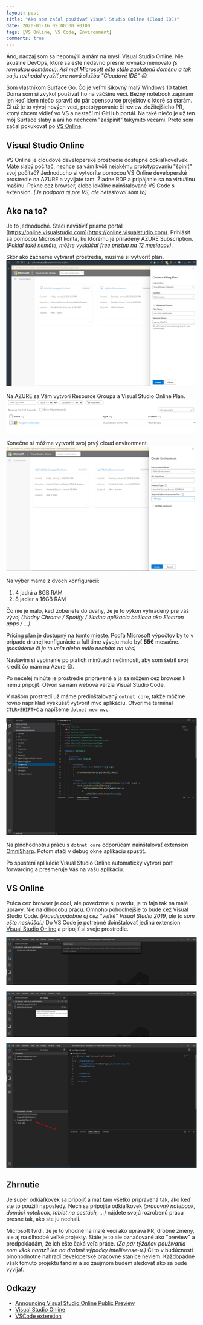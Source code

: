 ```yaml
---
layout: post
title: "Ako som začal používať Visual Studio Online (Cloud IDE)"
date: 2020-01-16 09:00:00 +0100
tags: [VS Online, VS Code, Environment]
comments: true
---
```


Áno, naozaj som sa nepomýlil a mám na mysli Visual Studio Online. Nie akuálne DevOps, ktoré sa ešte nedávno presne rovnako menovalo *(s rovnakou doménou)*. *Asi mal Microsoft ešte stále zaplatenú doménu a tak sa ju rozhodol využiť pre novú službu "Cloudové IDE" 😊.*

Som vlastníkom Surface Go. Čo je veľmi šikovný malý Windows 10 tablet. Doma som si zvykol používať ho na väčšinu veci. Bežný notebook zapínam len keď idem niečo spraviť do pár opensource projektov o ktoré sa starám. Či už je to vývoj nových vecí, prototypovanie či review zložitejšieho PR, ktorý chcem vidieť vo VS a nestačí mi GitHub portál. Na také niečo je už ten môj Surface slabý a ani ho nechcem "zašpiniť" takýmito vecami. Preto som začal pokukovať po [VS Online](https://online.visualstudio.com).

## Visual Studio Online

VS Online je cloudové developerské prostredie dostupné odkiaľkoveľvek. Máte slabý počítač, nechce sa vám kvôli nejakému prototypovaniu "špiniť" svoj počítač? Jednoducho si vytvoríte pomocou VS Online developerské prostredie na AZURE a vyvíjate tam. Žiadne RDP a pripájanie sa na virtuálnu mašinu. Pekne cez browser, alebo lokálne nainštalované VS Code s extension. *(Je podpora aj pre VS, ale netestoval som to)*

## Ako na to?

Je to jednoduché. Stačí navštíviť priamo portál [https://online.visualstudio.com](https://online.visualstudio.com). Prihlásiť sa pomocou Microsoft konta, ku ktorému je priradený AZURE Subscription. *(Pokiaľ také nemáte, môžte vyskúšať [free prístup na 12 mesiacov](https://azure.microsoft.com/en-us/free/)).*

Skôr ako začneme vytvárať prostredia, musíme si vytvoriť plán.
![Billing plan](/assets/images/vsonline/BillingPlan.png)

Na AZURE sa Vám vytvorí Resource Groupa a Visual Studio Online Plan.
![AZURE Plan](/assets/images/vsonline/Azure.png)

Konečne si môžme vytvoriť svoj prvý cloud environment.
![Creating environment](/assets/images/vsonline/CreateEnvironment.png)

Na výber máme z dvoch konfigurácií:

1. 4 jadrá a 8GB RAM
2. 8 jadier a 16GB RAM

Čo nie je málo, keď zoberiete do úvahy, že je to výkon vyhradený pre váš vývoj *(žiadny Chrome / Spotify / žiadna aplikácia bežiaca ako Electron apps / ...)*.

Pricing plan je dostupný na [tomto mieste](https://azure.microsoft.com/en-us/pricing/details/visual-studio-online/).
Podľa Microsoft výpočtov by to v prípade druhej konfigurácie a full time vývoju malo byť **55€** mesačne. *(posúdenie či je to veľa alebo málo nechám na vás)*

Nastavím si vypínanie po piatich minútach nečinnosti, aby som šetril svoj kredit čo mám na Azure 😄.

Po necelej minúte je prostredie pripravené a ja sa môžem cez browser k nemu pripojiť.
Otvorí sa nám webová verzia Visual Studio Code.

V našom prostredí už máme predinštalovaný `dotnet core`, takže môžme rovno napríklad vyskúšať vytvoriť mvc aplikáciu. Otvoríme terminál `CTLR+SHIFT+C` a napíšeme `dotnet new mvc`.

![Visual Studio Code](/assets/images/vsonline/VisualStudioCode.png)

Na plnohodnotnú prácu s `dotnet core` odporúčam nainštalovať extension [OmniSharp](https://marketplace.visualstudio.com/items?itemName=ms-vscode.csharp). Potom stačí v debug okne aplikáciu spustiť.

Po spustení aplikácie Visual Studio Online automaticky vytvorí port forwarding a presmeruje Vás na vašu aplikáciu.

## VS Online

Práca cez browser je cool, ale povedzme si pravdu, je to fajn tak na malé úpravy. Nie na dlhodobú prácu. Omnoho pohodlnejšie to bude cez Visual Studio Code. *(Pravdepodobne aj cez "veľké" Visual Studio 2019, ale to som ešte neskúšal.)* Do VS Code je potrebné doinštalovať jedinú extension [Visual Studio Online](https://marketplace.visualstudio.com/items?itemName=ms-vsonline.vsonline) a pripojiť si svoje prostredie.

![Select plan](/assets/images/vsonline/SelectPlan.png)

![Select environment](/assets/images/vsonline/SelectEnvironment.png)

![Forward port](/assets/images/vsonline/Ports.png)

## Zhrnutie

Je super odkiaľkovek sa pripojiť a mať tam všetko pripravená tak, ako keď ste to použili naposledy. Nech sa pripojíte odkiaľkovek *(pracovný notebook, domáci notebook, tablet na cestách, ...)* nájdete svojú rozrobenú prácu presne tak, ako ste ju nechali.

Microsoft tvrdí, že je to vhodné na malé veci ako úprava PR, drobné zmeny, ale aj na dlhodbé veľké projekty. Stále je to ale označované ako "preview" a predpokladám, že ich ešte čaká veľa práce. *(Za pár týždňov používania som však narazil len na drobné výpadky intellisense-u.)* Či to v budúcnosti plnohodnotne nahradí developerské pracovné stanice neviem. Každopádne však tomuto projektu fandím a so záujmom budem sledovať ako sa bude vyvíjať.

## Odkazy

- [Announcing Visual Studio Online Public Preview](https://devblogs.microsoft.com/visualstudio/announcing-visual-studio-online-public-preview/?WT.mc_id=-blog-scottha)
- [Visual Studio Online](https://visualstudio.microsoft.com/cs/services/visual-studio-online/?rr=https%3A%2F%2Fwww.google.com%2F)
- [VSCode extension](https://marketplace.visualstudio.com/items?itemName=ms-vsonline.vsonline)
